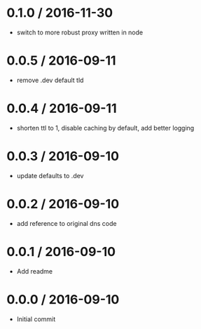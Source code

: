 
0.1.0 / 2016-11-30
==================

  * switch to more robust proxy written in node

0.0.5 / 2016-09-11
==================

  * remove .dev default tld

0.0.4 / 2016-09-11
==================

  * shorten ttl to 1, disable caching by default, add better logging

0.0.3 / 2016-09-10
==================

  * update defaults to .dev

0.0.2 / 2016-09-10
==================

  * add reference to original dns code

0.0.1 / 2016-09-10
==================

  * Add readme

0.0.0 / 2016-09-10
==================

  * Initial commit
